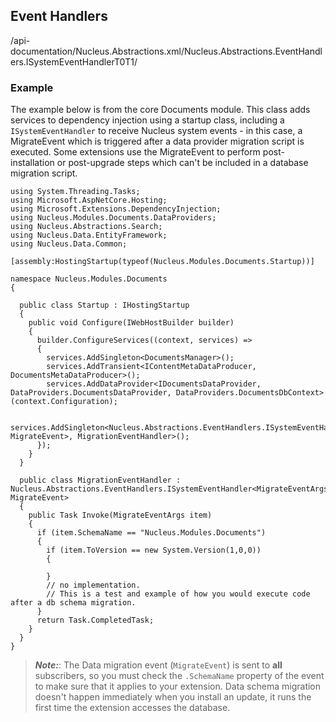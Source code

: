 ## Event Handlers


/api-documentation/Nucleus.Abstractions.xml/Nucleus.Abstractions.EventHandlers.ISystemEventHandlerT0T1/


### Example
The example below is from the core Documents module.  This class adds services to dependency injection using a startup class, including a `ISystemEventHandler` to 
receive Nucleus system events - in this case, a MigrateEvent which is triggered after a data provider migration script is executed.  Some extensions use the MigrateEvent 
to perform post-installation or post-upgrade steps which can't be included in a database migration script.  

```
using System.Threading.Tasks;
using Microsoft.AspNetCore.Hosting;
using Microsoft.Extensions.DependencyInjection;
using Nucleus.Modules.Documents.DataProviders;
using Nucleus.Abstractions.Search;
using Nucleus.Data.EntityFramework;
using Nucleus.Data.Common;

[assembly:HostingStartup(typeof(Nucleus.Modules.Documents.Startup))]

namespace Nucleus.Modules.Documents
{

  public class Startup : IHostingStartup
  {
    public void Configure(IWebHostBuilder builder)
    {
      builder.ConfigureServices((context, services) => 
      {
        services.AddSingleton<DocumentsManager>();
        services.AddTransient<IContentMetaDataProducer, DocumentsMetaDataProducer>();
        services.AddDataProvider<IDocumentsDataProvider, DataProviders.DocumentsDataProvider, DataProviders.DocumentsDbContext>(context.Configuration);

        services.AddSingleton<Nucleus.Abstractions.EventHandlers.ISystemEventHandler<MigrateEventArgs, MigrateEvent>, MigrationEventHandler>();
      });
    }
  }

  public class MigrationEventHandler : Nucleus.Abstractions.EventHandlers.ISystemEventHandler<MigrateEventArgs, MigrateEvent>
  {
    public Task Invoke(MigrateEventArgs item)
    {
      if (item.SchemaName == "Nucleus.Modules.Documents")
      {
        if (item.ToVersion == new System.Version(1,0,0))
        {

        }
        // no implementation.  
        // This is a test and example of how you would execute code after a db schema migration.
      }
      return Task.CompletedTask;
    }
  }
}
```

> **_Note:_**:  The Data migration event (`MigrateEvent`) is sent to **all** subscribers, so you must check the `.SchemaName` property of the event to 
make sure that it applies to your extension.  Data schema migration doesn't happen immediately when you install an update, it runs the first time the
extension accesses the database.